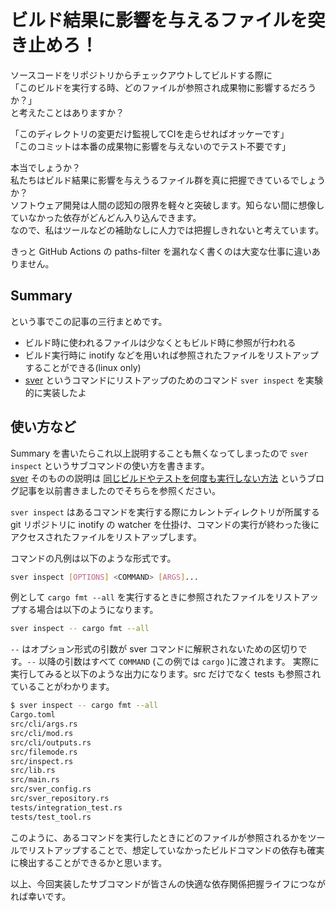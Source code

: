 # ビルド結果に影響を与えるファイルを突き止めろ！

ソースコードをリポジトリからチェックアウトしてビルドする際に  
「このビルドを実行する時、どのファイルが参照され成果物に影響するだろうか？」  
と考えたことはありますか？

「このディレクトリの変更だけ監視してCIを走らせればオッケーです」  
「このコミットは本番の成果物に影響を与えないのでテスト不要です」

本当でしょうか？  
私たちはビルド結果に影響を与えうるファイル群を真に把握できているでしょうか？  
ソフトウェア開発は人間の認知の限界を軽々と突破します。知らない間に想像していなかった依存がどんどん入り込んできます。  
なので、私はツールなどの補助なしに人力では把握しきれないと考えています。  

きっと GitHub Actions の paths-filter を漏れなく書くのは大変な仕事に違いありません。

## Summary

という事でこの記事の三行まとめです。

- ビルド時に使われるファイルは少なくともビルド時に参照が行われる
- ビルド実行時に inotify などを用いれば参照されたファイルをリストアップすることができる(linux only)
- [sver][] というコマンドにリストアップのためのコマンド `sver inspect` を実験的に実装したよ

## 使い方など

Summary を書いたらこれ以上説明することも無くなってしまったので `sver inspect` というサブコマンドの使い方を書きます。  
[sver][] そのものの説明は [同じビルドやテストを何度も実行しない方法][] というブログ記事を以前書きましたのでそちらを参照ください。

`sver inspect` はあるコマンドを実行する際にカレントディレクトリが所属する git リポジトリに inotify の watcher を仕掛け、コマンドの実行が終わった後にアクセスされたファイルをリストアップします。

コマンドの凡例は以下のような形式です。

```sh
sver inspect [OPTIONS] <COMMAND> [ARGS]...
```

例として `cargo fmt --all` を実行するときに参照されたファイルをリストアップする場合は以下のようになります。

```sh
sver inspect -- cargo fmt --all
```

`--` はオプション形式の引数が sver コマンドに解釈されないための区切りです。`--` 以降の引数はすべて `COMMAND` (この例では `cargo` )に渡されます。
実際に実行してみると以下のような出力になります。src だけでなく tests も参照されていることがわかります。

```sh
$ sver inspect -- cargo fmt --all
Cargo.toml
src/cli/args.rs
src/cli/mod.rs
src/cli/outputs.rs
src/filemode.rs
src/inspect.rs
src/lib.rs
src/main.rs
src/sver_config.rs
src/sver_repository.rs
tests/integration_test.rs
tests/test_tool.rs
```

このように、あるコマンドを実行したときにどのファイルが参照されるかをツールでリストアップすることで、想定していなかったビルドコマンドの依存も確実に検出することができるかと思います。

以上、今回実装したサブコマンドが皆さんの快適な依存関係把握ライフにつながれば幸いです。

[sver]: https://github.com/mitoma/sver
[同じビルドやテストを何度も実行しない方法]: https://mitomasan.hatenablog.com/entry/2022/07/15/080000